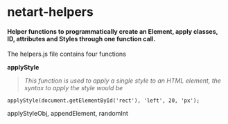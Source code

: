 # netart-helpers

#### Helper functions to programmatically create an Element, apply classes, ID, attributes and Styles through one function call. 

The helpers.js file contains four functions 

**applyStyle**
> *This function is used to apply a single style to an HTML element, the syntax to apply the style would be* 
```
applyStyle(document.getElementById('rect'), 'left', 20, 'px'); 
```



applyStyleObj, appendElement, randomInt
